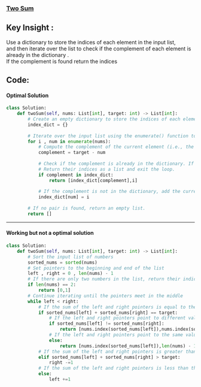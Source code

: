 ### [Two Sum](https://leetcode.com/problems/two-sum/description/)

## Key Insight :
Use a dictionary to store the indices of each element in the input list,<br>
and then iterate over the list to check if the complement of each element is already in the dictionary .<br> 
If the complement is found return the indices<br> 

## Code:
#### Optimal Solution
```python
class Solution:
    def twoSum(self, nums: List[int], target: int) -> List[int]:
        # Create an empty dictionary to store the indices of each element in the input list
        index_dict = {}
        
        # Iterate over the input list using the enumerate() function to keep track of the indices
        for i , num in enumerate(nums):
            # Compute the complement of the current element (i.e., the value that is needed to reach the target sum)
            complement = target - num
            
            # Check if the complement is already in the dictionary. If it is, we have found a pair of elements that add up to the target sum.
            # Return their indices as a list and exit the loop.
            if complement in index_dict:
                return [index_dict[complement],i]
            
            # If the complement is not in the dictionary, add the current element and its index to the dictionary and continue iterating.
            index_dict[num] = i
        
        # If no pair is found, return an empty list.
        return []
 ```
------------------------------------------------------------------------------------------------------------------------------------------

#### Working but not a optimal solution
```python
class Solution:
    def twoSum(self, nums: List[int], target: int) -> List[int]:
        # Sort the input list of numbers
        sorted_nums = sorted(nums)
        # Set pointers to the beginning and end of the list
        left , right = 0 , len(nums) - 1
        # If there are only two numbers in the list, return their indices
        if len(nums) == 2:
            return [0,1]
        # Continue iterating until the pointers meet in the middle
        while left < right:
            # If the sum of the left and right pointers is equal to the target, return their indices
            if sorted_nums[left] + sorted_nums[right] == target:
                # If the left and right pointers point to different values, return the indices of those values in the original list
                if sorted_nums[left] != sorted_nums[right]:
                    return [nums.index(sorted_nums[left]),nums.index(sorted_nums[right])]
                # If the left and right pointers point to the same value, return the index of the value twice
                else:
                    return [nums.index(sorted_nums[left]),len(nums) - 1 - nums[::-1].index(sorted_nums[left])]
            # If the sum of the left and right pointers is greater than the target, move the right pointer leftward
            elif sorted_nums[left] + sorted_nums[right] > target:
                right -=1
            # If the sum of the left and right pointers is less than the target, move the left pointer rightward
            else:
                left +=1
```
